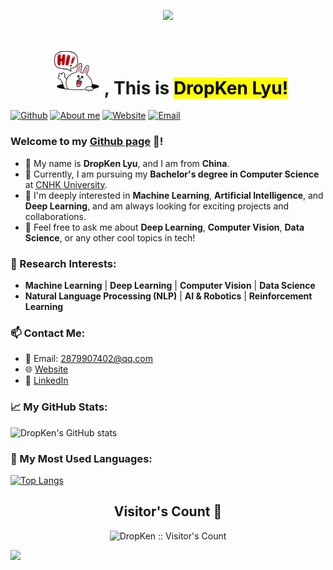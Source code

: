 <p align="center"><img src="https://i.imgur.com/A6bWGFl.gif"/></p>
<div>
  <h1 align="center"> 
    <strong>
      <img src="https://github.com/ffftuanxxx/ffftuanxxx/blob/main/hi.gif" width="90px">, This is <mark>DropKen Lyu!</mark>
    </strong>
  </h1>
</div>
 
[![Github](https://img.shields.io/badge/-Github-000?style=for-the-badge&logo=Github&logoColor=white)](https://github.com/DropKen)
[![About me](https://img.shields.io/badge/About%20Me-eaf500?style=for-the-badge)](https://your-website-link.com)
[![Website](https://img.shields.io/badge/Website-8A2BE2?style=for-the-badge)](https://your-website-link.com)
[![Email](https://img.shields.io/badge/Email-00FFFF?style=for-the-badge)](mailto:2879907402@qq.com)

### Welcome to my [Github page](https://your-website-link.com) 👋!

- 👯 My name is **DropKen Lyu**, and I am from **China**.  
- 🔭 Currently, I am pursuing my **Bachelor's degree in Computer Science** at [CNHK University](https://your-university-link.com).  
- 🌱 I'm deeply interested in **Machine Learning**, **Artificial Intelligence**, and **Deep Learning**, and am always looking for exciting projects and collaborations.
- 💬 Feel free to ask me about **Deep Learning**, **Computer Vision**, **Data Science**, or any other cool topics in tech!

### 🧠 Research Interests:
- **Machine Learning** | **Deep Learning** | **Computer Vision** | **Data Science**
- **Natural Language Processing (NLP)** | **AI & Robotics** | **Reinforcement Learning**

### 📫 Contact Me:
- 📧 Email: [2879907402@qq.com](mailto:2879907402@qq.com)
- 🌐 [Website](https://your-website-link.com)
- 🔗 [LinkedIn](https://linkedin.com/in/your-profile)

### 📈 My GitHub Stats:
![DropKen's GitHub stats](https://github-readme-stats.vercel.app/api?username=DropKen&show_icons=true&count_private=true&theme=radical&hide=prs)

### 📝 My Most Used Languages:
[![Top Langs](https://github-readme-stats.vercel.app/api/top-langs/?username=DropKen&theme=radical&count_private=true&hide=javascript,scss&layout=compact)](https://github.com/your-username/github-readme-stats)

<h2 align="center">Visitor's Count 👀</h2>
<p align="center"><img src="https://profile-counter.glitch.me/{your-username}/count.svg" alt="DropKen :: Visitor's Count" /></p>

<img src="https://imgur.com/rilHVxA.png" width="500"/>

<!-- More images or stats can be added here -->
